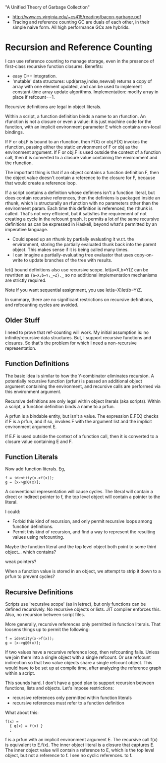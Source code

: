 "A Unified Theory of Garbage Collection"
* http://www.cs.virginia.edu/~cs415/reading/bacon-garbage.pdf
* Tracing and reference counting GC are duals of each other, in their simple
  naive form. All high performance GCs are hybrids.

# Recursion and Reference Counting
I can use reference counting to manage storage,
even in the presence of first-class recursive function closures.
Benefits:
* easy C++ integration.
* 'mutable' data structures: upd(array,index,newval) returns a copy of array
  with one element updated, and can be used to implement constant-time
  array update algorithms. Implementation: modify array in place if refcount==1.

Recursive definitions are legal in object literals.

Within a script, a function definition binds a name to an rfunction.
An rfunction is not a closure or even a value: it is just machine code
for the function, with an implicit environment parameter E which contains
non-local bindings.

If F or obj.F is bound to an rfunction, then F(X) or obj.F(X) invokes
the rfunction, passing either the static environment of F or obj as the
environment argument. If F or obj.F is used outside the context of a function
call, then it is converted to a closure value containing the environment
and the rfunction.

The important thing is that if an object contains a function definition F,
then the object value doesn't contain a reference to the closure for F,
because that would create a reference loop.

If a script contains a definition whose definiens isn't a function literal,
but does contain recursive references, then the definiens is packaged inside
an rthunk, which is structurally an rfunction with no parameters other than
the environment param. Each time this definition is referenced, the rthunk is
called. That's not very efficient, but it satisfies the requirement of not
creating a cycle in the refcount graph. It permits a lot of the same recursive
definitions as can be expressed in Haskell, beyond what's permitted by an
imperative language.
* Could speed up an rthunk by partially evaluating it w.r.t. the environment,
  storing the partially evaluated thunk back into the parent object.
  This makes sense if it is being called many times.
* I can imagine a partially-evaluating tree evaluator that uses copy-on-write
  to update branches of the tree with results.

let() bound definitions also use recursive scope.
let(a=X,b=Y)Z can be rewritten as `{a=X;b=Y;_=Z}._`
so no additional implementation mechanisms are strictly required.

Note if you want sequential assignment, you use let(a=X)let(b=Y)Z.

In summary, there are no significant restrictions on recursive definitions,
and refcounting cycles are avoided.

## Older Stuff
I need to prove that ref-counting will work.
My initial assumption is: no infinite/recursive data structures.
But, I support recursive functions and closures. So that's the problem for
which I need a non-recursive representation.

## Function Definitions

The basic idea is similar to how the Y-combinator eliminates recursion.
A potentially recursive function (prfun) is passed an additional object argument
containing the environment, and recursive calls are performed via this
environment argument.

Recursive definitions are only legal within object literals (aka scripts).
Within a script, a function definition binds a name to a prfun.

A prfun is a bindable entity, but isn't a value.
The expression E.F(X) checks if F is a prfun, and if so, invokes F with
the argument list and the implicit environment argument E.

If E.F is used outside the context of a function call, then it is converted
to a closure value containing E and F.

## Function Literals

Now add function literals. Eg,
```
f = identity(x->f(x));
g = [x->g@0(x)];
```
A conventional representation will cause cycles. The literal will contain
a direct or indirect pointer to f, the top level object will contain a
pointer to the literal.

I could:
- Forbid this kind of recursion, and only permit recursive loops among
  function definitions.
- Permit this kind of recursion, and find a way to represent the resulting
  values using refcounting.

Maybe the function literal and the top level object both point to some
third object... which contains?

weak pointers?

When a function value is stored in an object, we attempt to strip it down
to a prfun to prevent cycles?

## Recursive Definitions

Scripts use 'recursive scope' (as in letrec), but only functions can be defined
recursively. No recursive objects or lists. JIT compiler enforces this.
Also, no recursion between script files.

More generally, recursive references only permitted in function literals.
That loosens things up to permit the following:
```
f = identity(x->f(x));
g = [x->g@0(x)];
```

If two values have a recursive reference loop, then refcounting fails.
Unless we join them into a single object with a single refcount.
Or use refcount indirection so that two value objects share a single
refcount object. This would have to be set up at compile time, after
analyzing the reference graph within a script.

This sounds hard. I don't have a good plan to support recursion between
functions, lists and objects. Let's impose restrictions:
- recursive references only permitted within function literals
- recursive references must refer to a function definition

What about this:
```
f(x) =
  { g(x) = f(x) }
  ;
```
f is a prfun with an implicit environment argument E.
The recursive call f(x) is equivalent to E.f(x).
The inner object literal is a closure that captures E.
The inner object value will contain a reference to E, which is the top level
object, but not a reference to f. I see no cyclic references.
to f.
